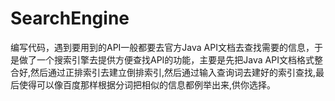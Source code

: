 # SearchEngine
编写代码，遇到要用到的API一般都要去官方Java API文档去查找需要的信息，于是做了一个搜索引擎去提供方便查找API的功能，主要是先把Java API文档格式整合好,然后通过正排索引去建立倒排索引,然后通过输入查询词去建好的索引查找,最后使得可以像百度那样根据分词把相似的信息都例举出来,供你选择。
